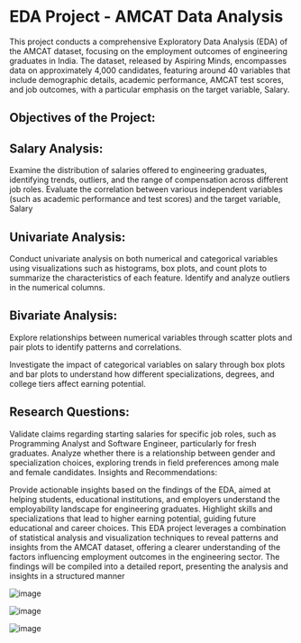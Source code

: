 # EDA Project - AMCAT Data Analysis

This project conducts a comprehensive Exploratory Data Analysis (EDA) of the AMCAT dataset, focusing on the employment outcomes of engineering graduates in India. The dataset, released by Aspiring Minds, encompasses data on approximately 4,000 candidates, featuring around 40 variables that include demographic details, academic performance, AMCAT test scores, and job outcomes, with a particular emphasis on the target variable, Salary.

## Objectives of the Project:

## Salary Analysis:

Examine the distribution of salaries offered to engineering graduates, identifying trends, outliers, and the range of compensation across different job roles.
Evaluate the correlation between various independent variables (such as academic performance and test scores) and the target variable, Salary

## Univariate Analysis:

Conduct univariate analysis on both numerical and categorical variables using visualizations such as histograms, box plots, and count plots to summarize the characteristics of each feature.
Identify and analyze outliers in the numerical columns.

## Bivariate Analysis:

Explore relationships between numerical variables through scatter plots and pair plots to identify patterns and correlations.

Investigate the impact of categorical variables on salary through box plots and bar plots to understand how different specializations, degrees, and college tiers affect earning potential.
## Research Questions:

Validate claims regarding starting salaries for specific job roles, such as Programming Analyst and Software Engineer, particularly for fresh graduates.
Analyze whether there is a relationship between gender and specialization choices, exploring trends in field preferences among male and female candidates.
Insights and Recommendations:

Provide actionable insights based on the findings of the EDA, aimed at helping students, educational institutions, and employers understand the employability landscape for engineering graduates.
Highlight skills and specializations that lead to higher earning potential, guiding future educational and career choices.
This EDA project leverages a combination of statistical analysis and visualization techniques to reveal patterns and insights from the AMCAT dataset, offering a clearer understanding of the factors influencing employment outcomes in the engineering sector. The findings will be compiled into a detailed report, presenting the analysis and insights in a structured manner



![image](https://github.com/user-attachments/assets/26dfcef5-a796-4ebc-8b75-41e701e2d51c)


![image](https://github.com/user-attachments/assets/e31be56c-e533-47de-b06a-0523593c8c6b)


![image](https://github.com/user-attachments/assets/e8afea23-a75e-4cbe-ac54-5994753ebabc)


